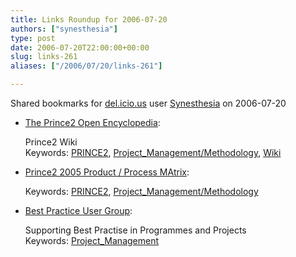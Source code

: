 ```yaml
---
title: Links Roundup for 2006-07-20
authors: ["synesthesia"]
type: post
date: 2006-07-20T22:00:00+00:00
slug: links-261 
aliases: ["/2006/07/20/links-261"]

---
```

Shared bookmarks for [del.icio.us][1] user  [Synesthesia][2] on 2006-07-20

  * [The Prince2 Open Encyclopedia][3]:
  
    Prince2 Wiki   
    Keywords: [PRINCE2][4], [Project_Management/Methodology][5], [Wiki][6]
  * [Prince2 2005 Product / Process MAtrix][7]:
  
       
    Keywords: [PRINCE2][4], [Project_Management/Methodology][5]
  * [Best Practice User Group][8]:
  
    Supporting Best Practise in Programmes and Projects   
    Keywords: [Project_Management][9]

 [1]: https://del.icio.us/
 [2]: https://del.icio.us/synesthesia
 [3]: https://prince2.technorealism.org/ "https://prince2.technorealism.org/"
 [4]: https://del.icio.us/synesthesia/PRINCE2
 [5]: https://del.icio.us/synesthesia/Project_Management/Methodology
 [6]: https://del.icio.us/synesthesia/Wiki
 [7]: https://www.outperform.co.uk/Portals/0/Prince2%202005%20Matrix%201v2.pdf "https://www.outperform.co.uk/Portals/0/Prince2%202005%20Matrix%201v2.pdf"
 [8]: https://www.usergroup.org.uk/ "https://www.usergroup.org.uk/"
 [9]: https://del.icio.us/synesthesia/Project_Management